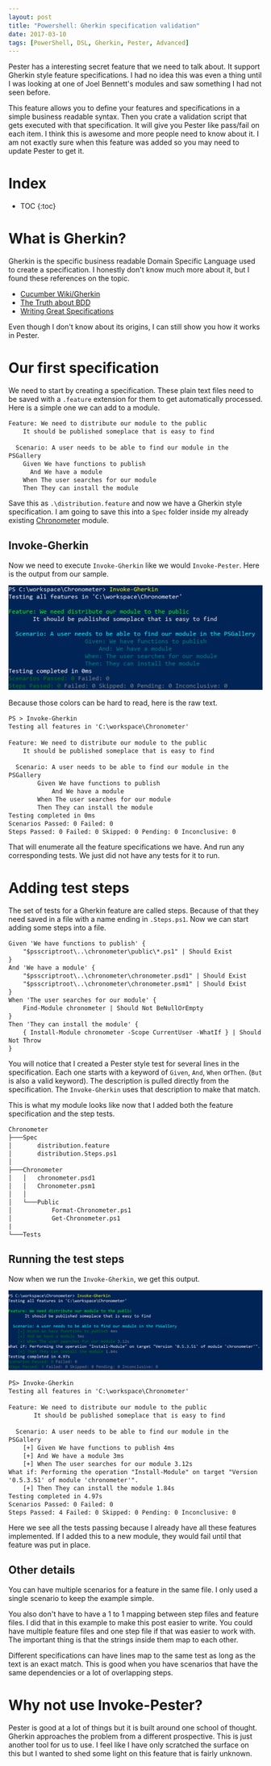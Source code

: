```yaml
---
layout: post
title: "Powershell: Gherkin specification validation"
date: 2017-03-10
tags: [PowerShell, DSL, Gherkin, Pester, Advanced]
---
```


Pester has a interesting secret feature that we need to talk about. It support Gherkin style feature specifications. I had no idea this was even a thing until I was looking at one of Joel Bennett's modules and saw something I had not seen before. 

This feature allows you to define your features and specifications in a simple business readable syntax. Then you crate a validation script that gets executed with that specification. It will give you Pester like pass/fail on each item. I think this is awesome and more people need to know about it. I am not exactly sure when this feature was added so you may need to update Pester to get it.

# Index

* TOC
{:toc}

# What is Gherkin?

Gherkin is the specific business readable Domain Specific Language used to create a specification. I honestly don't know much more about it, but I found these references on the topic.

* [Cucumber Wiki/Gherkin](https://github.com/cucumber/cucumber/wiki/Gherkin)
* [The Truth about BDD](https://sites.google.com/site/unclebobconsultingllc/the-truth-about-bdd)
* [Writing Great Specifications](https://www.manning.com/books/writing-great-specifications)

Even though I don't know about its origins, I can still show you how it works in Pester.

# Our first specification
We need to start by creating a specification. These plain text files need to be saved with a `.feature` extension for them to get automatically processed. Here is a simple one we can add to a module.

    Feature: We need to distribute our module to the public
        It should be published someplace that is easy to find

      Scenario: A user needs to be able to find our module in the PSGallery
        Given We have functions to publish
          And We have a module
        When The user searches for our module
        Then They can install the module

Save this as `.\distribution.feature` and now we have a Gherkin style specification. I am going to save this into a `Spec` folder inside my already existing [Chronometer](https://kevinmarquette.github.io/2017-02-05-Powershell-Chronometer-line-by-line-script-execution-times/) module.

## Invoke-Gherkin

Now we need to execute `Invoke-Gherkin` like we would `Invoke-Pester`. Here is the output from our sample.

![Gherkin feature only](/img/gherkin-firstrun.png)

Because those colors can be hard to read, here is the raw text.

    PS > Invoke-Gherkin
    Testing all features in 'C:\workspace\Chronometer'

    Feature: We need to distribute our module to the public
        It should be published someplace that is easy to find

      Scenario: A user needs to be able to find our module in the PSGallery
            Given We have functions to publish
                And We have a module
            When The user searches for our module
            Then They can install the module
    Testing completed in 0ms
    Scenarios Passed: 0 Failed: 0
    Steps Passed: 0 Failed: 0 Skipped: 0 Pending: 0 Inconclusive: 0

That will enumerate all the feature specifications we have. And run any corresponding tests. We just did not have any tests for it to run.

# Adding test steps

The set of tests for a Gherkin feature are called steps. Because of that they need saved in a file with a name ending in `.Steps.ps1`. Now we can start adding some steps into a file.

    Given 'We have functions to publish' {
        "$psscriptroot\..\chronometer\public\*.ps1" | Should Exist
    }
    And 'We have a module' {
        "$psscriptroot\..\chronometer\chronometer.psd1" | Should Exist
        "$psscriptroot\..\chronometer\chronometer.psm1" | Should Exist
    }
    When 'The user searches for our module' {
        Find-Module chronometer | Should Not BeNullOrEmpty
    }
    Then 'They can install the module' {
        { Install-Module chronometer -Scope CurrentUser -WhatIf } | Should Not Throw
    }
 
You will notice that I created a Pester style test for several lines in the specification. Each one starts with a keyword of `Given`, `And`, `When` or`Then`. (`But` is also a valid keyword). The description is pulled directly from the specification. The `Invoke-Gherkin` uses that description to make that match.

This is what my module looks like now that I added both the feature specification and the step tests.

    Chronometer
    ├───Spec
    │       distribution.feature
    │       distribution.Steps.ps1
    │
    ├───Chronometer
    │   │   chronometer.psd1
    │   │   Chronometer.psm1
    │   │
    │   └───Public
    │           Format-Chronometer.ps1
    │           Get-Chronometer.ps1
    |
    └───Tests


## Running the test steps

Now when we run the `Invoke-Gherkin`, we get this output.

![Gherkin feature passing](/img/gherkin-pass.png)

    PS> Invoke-Gherkin
    Testing all features in 'C:\workspace\Chronometer'

    Feature: We need to distribute our module to the public
           It should be published someplace that is easy to find

      Scenario: A user needs to be able to find our module in the PSGallery
        [+] Given We have functions to publish 4ms
        [+] And We have a module 3ms
        [+] When The user searches for our module 3.12s
    What if: Performing the operation "Install-Module" on target "Version '0.5.3.51' of module 'chronometer'".
        [+] Then They can install the module 1.84s
    Testing completed in 4.97s
    Scenarios Passed: 0 Failed: 0
    Steps Passed: 4 Failed: 0 Skipped: 0 Pending: 0 Inconclusive: 0

Here we see all the tests passing because I already have all these features implemented. If I added this to a new module, they would fail until that feature was put in place.

## Other details

You can have multiple scenarios for a feature in the same file. I only used a single scenario to keep the example simple.

You also don't have to have a 1 to 1 mapping between step files and feature files. I did that in this example to make this post easier to write. You could have multiple feature files and one step file if that was easier to work with. The important thing is that the strings inside them map to each other.

Different specifications can have lines map to the same test as long as the text is an exact match. This is good when you have scenarios that have the same dependencies or a lot of overlapping steps.


# Why not use Invoke-Pester?

Pester is good at a lot of things but it is built around one school of thought. Gherkin approaches the problem from a different prospective. This is just another tool for us to use. I feel like I have only scratched the surface on this but I wanted to shed some light on this feature that is fairly unknown.
